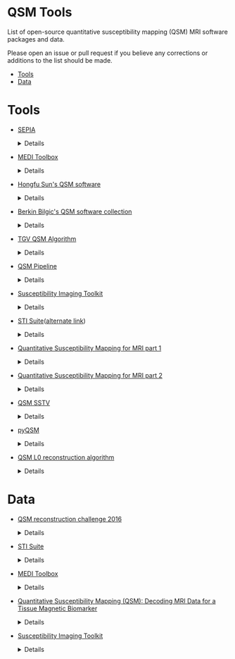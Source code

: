 # QSM Tools
List of open-source quantitative susceptibility mapping (QSM) MRI software packages and data.

Please open an issue or pull request if you believe any corrections or additions to the list should be made.

* [Tools](https://github.com/mathieuboudreau/qsm-tools#tools)
* [Data](https://github.com/mathieuboudreau/qsm-tools#data)

# Tools

* [SEPIA](https://github.com/kschan0214/sepia)<details>
	<summary>Details</summary>

    * Language: MATLAB
    * License: MIT
    * Description:
    	* Provides a GUI with other tools to create pipelines.
    	* Tools:
	    * [MEDI toolbox](http://pre.weill.cornell.edu/mri/pages/qsm.html)
	    * [STI suite](https://people.eecs.berkeley.edu/%7Echunlei.liu/software.html)
	    * [FANSI toolbox](https://gitlab.com/cmilovic/FANSI-toolbox/-/tree/b6ac1c9ea03380722ebe25a6dbef33fff4ea3700)
	    * [SEGUE](https://xip.uclb.com/i/software/SEGUE.html)
	    * [MRI susceptibility calculation methods](https://xip.uclb.com/product/mri_qsm_tkd)
	    * [ROMEO](https://github.com/korbinian90/ROMEO/releases)

</details>
<p>
	
* [MEDI Toolbox](http://weill.cornell.edu/mri/pages/qsm.html)<details>
	<summary>Details</summary>

    * Language: MATLAB
    * License: Academic-only, signup required
    * Methods:
    	* Morphology Enabled Dipole Inversion (MEDI)
    	* Truncated singular value decomposition (TSVD)
    	* Truncated k-space division (TKD)
    	* Iterative SWIM (iSWIM)
    	* TV with Split-Bregmann (TVSB)

</details>
<p>

* [Hongfu Sun's QSM software](https://github.com/sunhongfu/QSM)<details>
	<summary>Details</summary>

	* Language: MATLAB
	* License: MIT
	* Methods:
		* Total variation dipole inversion

</details>
<p>

* [Berkin Bilgic's QSM software collection](https://martinos.org/~berkin/software.html)<details>
	<summary>Details</summary>

    * Language: MATLAB
    * License: Unknown
    * Methods:
        * Single-Step QSM with Total Generalized Variation regularization
        * Fast Total Generalized Variation regularized QSM
		* Reconstruction for Multi-orientation QSM and Susceptibility Tensor Imaging
		* Single-Step QSM with l2-Regularization
		* Fast l1-Regularized QSM with Magnitude Weighting and SHARP background filtering
		* Closed-form l2-Regularized QSM
		* l1- and l2-Regularized QSM and PDF background filtering

</details>
<p>

* [TGV QSM Algorithm](http://www.neuroimaging.at/pages/qsm.php)<details>
	<summary>Details</summary>

	* Language: Python
	* License: Unknown
	* Methods:
		* Total generalized variation 

</details>
<p>

* [QSM Pipeline](https://github.com/CAIsr/qsm)<details>
	<summary>Details</summary>

	* Language: Docker and Singularity image bundles.
		* Core QSM tools written in Python
	* License: Unkown
	* Methods:
		* Total generalized variation

</details>
<p>

* [Susceptibility Imaging Toolkit](https://github.com/stevenxcao/susceptibility-imaging-toolkit)<details>
	<summary>Details</summary>

	* Language: Pyton
	* License: Unknown
	* Methods:
		* QSM inversion

</details>
<p>

* [STI Suite](http://people.duke.edu/~cl160/index_files/page0001.html)([alternate link](https://people.eecs.berkeley.edu/~chunlei.liu/software.html))<details>
	<summary>Details</summary>

	* Language: MATLAB
	* License: Non-commercial academic use only, email signup required
	* Methods:
		* Quantitative Susceptibility Mapping without spatial constraints

</details>
<p>

* [Quantitative Susceptibility Mapping for MRI part 1](https://www.mathworks.com/matlabcentral/fileexchange/48557-quantitative-susceptibility-mapping-for-mri-part-1)<details>
	<summary>Details</summary>

	* Language: MATLAB
	* License: MIT
	* Methods:
		* Closed-form l2-Regularized QSM (Bilgic et al.)

</details>
<p>

* [Quantitative Susceptibility Mapping for MRI part 2](https://www.mathworks.com/matlabcentral/fileexchange/50940-quantitative-susceptibility-mapping-for-mri-part-2)<details>
	<summary>Details</summary>

	* Language: MATLAB
	* License: MIT
	* Methods:
		* L1-regularized magnitude weighted QSM (Bilgic et al.)

</details>
<p>

* [QSM SSTV](https://github.com/AlanKuurstra/qsm_sstv)<details>
	<summary>Details</summary>

	* Language: MATLAB
	* License: Unknown
	* Methods:
		* Single step total variation

</details>
<p>

* [pyQSM](https://github.com/AlanKuurstra/pyQSM)<details>
	<summary>Details</summary>

	* Language: Python
	* License: Unknown
	* Methods: 
		* Dipole inversion

</details>
<p>

* [QSM L0 reconstruction algorithm](https://github.com/littlepig380/QSM-L0-reconstruction-algorithm)<details>
	<summary>Details</summary>

	* Language: MATLAB
	* License: Unkown
	* Methods: 
		* L0 reconstruction

</details>
<p>

# Data

* [QSM reconstruction challenge 2016](http://www.neuroimaging.at/pages/qsm.php)<details>
	<summary>Details</summary>
	
	* Field strength: 3.0 Tesla
	* Resolution: 1.06 mm
	* Subject: Healthy volunteer
	* Other:
		* A reference susceptibility map computed using the susceptibility tensor imaging algorithm on data acquired at 12 head orientations.

</details>

<p>

* [STI Suite](https://people.eecs.berkeley.edu/~chunlei.liu/software.html)<details>
	<summary>Details</summary>
	
	* Human Brain Single Echo 2D
		* Field strength: 3.0 Tesla
		* Resolution: 1.8 x 1.8 x 3.0 mm<sup>3</sup>
		* Subject: Human
	* Human Brain Single Echo 3D
		* Field strength: 3.0 Tesla
		* Resolution: 1.25 x 1.25 x 2.0 mm<sup>3</sup>
		* Subject: Human
	* Human Brain Multi Echo 3D
		* Field strength: 3.0 Tesla
		* Resolution: 1.25 x 1.25 x 2.0 mm<sup>3</sup>
		* Subject: Human
	* Mouse Brain 3D
		* Field strength: 9.4 Tesla
		* Resolution: 1.0 x 1.0 x 2.0 um<sup>3</sup>
		* Subject: Human

</details>

<p>

* [MEDI Toolbox](http://weill.cornell.edu/mri/pages/qsm.html)<details>
	<summary>Details</summary>

	* Field strength: Unkown
	* Resolution: 0.9375 x 0.9375 x 2.0 mm<sup>3</sup>
	* Subject: Human and simulation
	* Other:
		* Siemens and GE datasets

</details>

<p>

* [Quantitative Susceptibility Mapping (QSM): Decoding MRI Data for a Tissue Magnetic Biomarker](http://weill.cornell.edu/mri/pages/qsmreview.html)<details>
	<summary>Details</summary>

	* Field strength: Unkown
	* Resolution: 0.9375 x 0.93785 x 1.0 mm<sup>3</sup>
	* Subject: Human and simulation

</details>

<p>

* [Susceptibility Imaging Toolkit](https://github.com/stevenxcao/susceptibility-imaging-toolkit)<details>
	<summary>Details</summary>
	
	* Field strength: Unknown
	* Resolution: Unknown
	* Subject: Human

</details>

<p>
